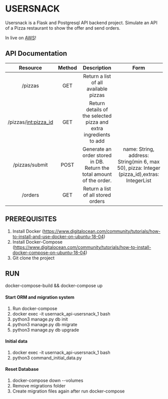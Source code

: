 # USERSNACK
Usersnack is a Flask and Postgresql API backend project. Simulate an API of a Pizza restaurant to show the offer and send orders.

In live on [AWS](http://13.59.120.109:5000/pizzas)!

## API Documentation

|        Resource        | Method |                              Description                              |                                            Form                                           |
|:----------------------:|:------:|:---------------------------------------------------------------------:|:-----------------------------------------------------------------------------------------:|
| /pizzas                | GET    | Return a list of all available pizzas                                 |                                                                                           |
| /pizzas/<int:pizza_id> | GET    | Return details of the selected pizza and extra ingredients to add     |                                                                                           |
| /pizzas/submit         | POST   | Generate an order stored in DB. Return the total amount of the order. | name: String, address: String(min 6, max 50), pizza: Integer (pizza_id),extras: IntegerList |
| /orders                | GET    | Return a list of all stored orders                                    |                                                                                           |

## PREREQUISITES
1. Install Docker (https://www.digitalocean.com/community/tutorials/how-to-install-and-use-docker-on-ubuntu-18-04)
2. Install Docker-Compose (https://www.digitalocean.com/community/tutorials/how-to-install-docker-compose-on-ubuntu-18-04)
3. Git clone the project

## RUN
docker-compose-build && docker-compose up

#### Start ORM and migration system
1. Run docker-compose
2. docker exec -it usernack_api-usersnack_1 bash
3. python3 manage.py db init
4. python3 manage.py db migrate
5. python3 manage.py db upgrade

#### Initial data
1. docker exec -it usernack_api-usersnack_1 bash
2. python3 command_initial_data.py

#### Reset Database
1. docker-compose down --volumes
2. Remove migrations folder
3. Create migration files again after run docker-compose